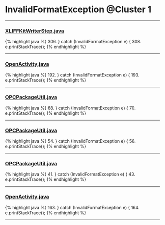 # InvalidFormatException @Cluster 1

***

### [XLIFFKitWriterStep.java](https://searchcode.com/codesearch/view/401675/)
{% highlight java %}
306. } catch (InvalidFormatException e) {
308.   e.printStackTrace();
{% endhighlight %}

***

### [OpenActivity.java](https://searchcode.com/codesearch/view/97405824/)
{% highlight java %}
192. } catch (InvalidFormatException e) {
193.   e.printStackTrace();
{% endhighlight %}

***

### [OPCPackageUtil.java](https://searchcode.com/codesearch/view/401674/)
{% highlight java %}
68. } catch (InvalidFormatException e) {
70.   e.printStackTrace();
{% endhighlight %}

***

### [OPCPackageUtil.java](https://searchcode.com/codesearch/view/401674/)
{% highlight java %}
54. } catch (InvalidFormatException e) {
56.   e.printStackTrace();
{% endhighlight %}

***

### [OPCPackageUtil.java](https://searchcode.com/codesearch/view/401674/)
{% highlight java %}
41. } catch (InvalidFormatException e) {
43.   e.printStackTrace();
{% endhighlight %}

***

### [OpenActivity.java](https://searchcode.com/codesearch/view/97405824/)
{% highlight java %}
163. } catch (InvalidFormatException e) {
164.   e.printStackTrace();
{% endhighlight %}

***

